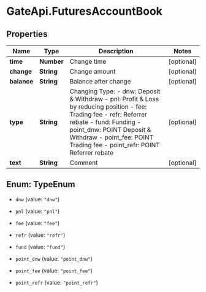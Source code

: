 # GateApi.FuturesAccountBook

## Properties
Name | Type | Description | Notes
------------ | ------------- | ------------- | -------------
**time** | **Number** | Change time | [optional] 
**change** | **String** | Change amount | [optional] 
**balance** | **String** | Balance after change | [optional] 
**type** | **String** | Changing Type: - dnw: Deposit &amp; Withdraw - pnl: Profit &amp; Loss by reducing position - fee: Trading fee - refr: Referrer rebate - fund: Funding - point_dnw: POINT Deposit &amp; Withdraw - point_fee: POINT Trading fee - point_refr: POINT Referrer rebate | [optional] 
**text** | **String** | Comment | [optional] 


<a name="TypeEnum"></a>
## Enum: TypeEnum


* `dnw` (value: `"dnw"`)

* `pnl` (value: `"pnl"`)

* `fee` (value: `"fee"`)

* `refr` (value: `"refr"`)

* `fund` (value: `"fund"`)

* `point_dnw` (value: `"point_dnw"`)

* `point_fee` (value: `"point_fee"`)

* `point_refr` (value: `"point_refr"`)




